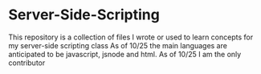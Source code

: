 # Server-Side-Scripting
This repository is a collection of files I wrote or used to learn concepts for my server-side scripting class
As of 10/25 the main languages are anticipated to be javascript, jsnode and html.
As of 10/25 I am the only contributor
